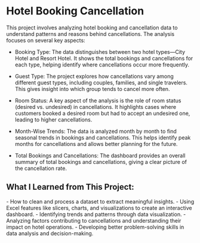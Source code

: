 # Hotel Booking Cancellation

This project involves analyzing hotel booking and cancellation data to understand patterns and reasons behind cancellations. The analysis focuses on several key aspects:

  - Booking Type: The data distinguishes between two hotel types—City Hotel and Resort Hotel. It shows the total bookings and cancellations for each type, helping identify where cancellations occur more frequently.

  - Guest Type: The project explores how cancellations vary among different guest types, including couples, families, and single travelers. This gives insight into which group tends to cancel more often.

  - Room Status: A key aspect of the analysis is the role of room status (desired vs. undesired) in cancellations. It highlights cases where customers booked a desired room but had to accept an undesired one,     leading to higher cancellations.

  - Month-Wise Trends: The data is analyzed month by month to find seasonal trends in bookings and cancellations. This helps identify peak months for cancellations and allows better planning for the future.

  - Total Bookings and Cancellations: The dashboard provides an overall summary of total bookings and cancellations, giving a clear picture of the cancellation rate.

<h2>What I Learned from This Project:</h2>  
  -  How to clean and process a dataset to extract meaningful insights.  
  -  Using Excel features like slicers, charts, and visualizations to create an interactive dashboard.  
  -  Identifying trends and patterns through data visualization.  
  -  Analyzing factors contributing to cancellations and understanding their impact on hotel operations.  
  -  Developing better problem-solving skills in data analysis and decision-making.  
